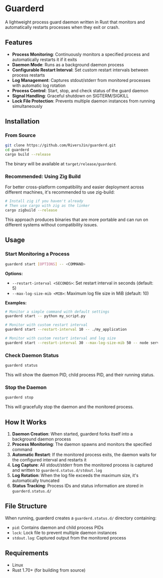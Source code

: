 # Guarderd

A lightweight process guard daemon written in Rust that monitors and automatically restarts processes when they exit or crash.

## Features

- **Process Monitoring**: Continuously monitors a specified process and automatically restarts it if it exits
- **Daemon Mode**: Runs as a background daemon process
- **Configurable Restart Interval**: Set custom restart intervals between process restarts
- **Log Management**: Captures stdout/stderr from monitored processes with automatic log rotation
- **Process Control**: Start, stop, and check status of the guard daemon
- **Signal Handling**: Graceful shutdown on SIGTERM/SIGKILL
- **Lock File Protection**: Prevents multiple daemon instances from running simultaneously

## Installation

### From Source

```bash
git clone https://github.com/RiversJin/guarderd.git
cd guarderd
cargo build --release
```

The binary will be available at `target/release/guarderd`.

### Recommended: Using Zig Build

For better cross-platform compatibility and easier deployment across different machines, it's recommended to use zig-build:

```bash
# Install zig if you haven't already
# Then use cargo with zig as the linker
cargo zigbuild --release
```

This approach produces binaries that are more portable and can run on different systems without compatibility issues.

## Usage

### Start Monitoring a Process

```bash
guarderd start [OPTIONS] -- <COMMAND>
```

**Options:**
- `--restart-interval <SECONDS>`: Set restart interval in seconds (default: 5)
- `--max-log-size-mib <MIB>`: Maximum log file size in MiB (default: 10)

**Examples:**

```bash
# Monitor a simple command with default settings
guarderd start -- python my_script.py

# Monitor with custom restart interval
guarderd start --restart-interval 10 -- ./my_application

# Monitor with custom restart interval and log size
guarderd start --restart-interval 30 --max-log-size-mib 50 -- node server.js
```

### Check Daemon Status

```bash
guarderd status
```

This will show the daemon PID, child process PID, and their running status.

### Stop the Daemon

```bash
guarderd stop
```

This will gracefully stop the daemon and the monitored process.

## How It Works

1. **Daemon Creation**: When started, guarderd forks itself into a background daemon process
2. **Process Monitoring**: The daemon spawns and monitors the specified command
3. **Automatic Restart**: If the monitored process exits, the daemon waits for the configured interval and restarts it
4. **Log Capture**: All stdout/stderr from the monitored process is captured and written to `guarderd.status.d/stdout.log`
5. **Log Rotation**: When the log file exceeds the maximum size, it's automatically truncated
6. **Status Tracking**: Process IDs and status information are stored in `guarderd.status.d/`

## File Structure

When running, guarderd creates a `guarderd.status.d/` directory containing:

- `pid`: Contains daemon and child process PIDs
- `lock`: Lock file to prevent multiple daemon instances
- `stdout.log`: Captured output from the monitored process

## Requirements

- Linux
- Rust 1.70+ (for building from source)
